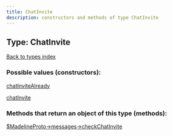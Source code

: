 ```yaml
---
title: ChatInvite
description: constructors and methods of type ChatInvite
---
```

## Type: ChatInvite  
[Back to types index](index.md)



### Possible values (constructors):

[chatInviteAlready](../constructors/chatInviteAlready.md)  

[chatInvite](../constructors/chatInvite.md)  



### Methods that return an object of this type (methods):

[$MadelineProto->messages->checkChatInvite](../methods/messages_checkChatInvite.md)  




